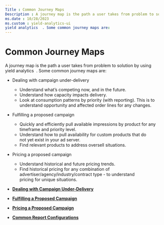 ```yaml
---
Title : Common Journey Maps
Description : A journey map is the path a user takes from problem to solution by using
ms.date : 10/28/2023
ms.custom : yield-analytics-ui
yield analytics  . Some common journey maps are:
---
```



# Common Journey Maps



A journey map is the path a user takes from problem to solution by using
yield analytics  . Some common journey maps are:

- Dealing with campaign under-delivery
  - Understand what’s competing now, and in the future.
  - Understand how capacity impacts delivery.
  - Look at consumption patterns by priority (with reporting). This is
    to understand opportunity and affected order lines for any changes.
- Fulfilling a proposed campaign
  - Quickly and efficiently pull available impressions by product for
    any timeframe and priority level.
  - Understand how to pull availability for custom products that do
    not yet exist in your ad server.
  - Find relevant products to address oversell situations.
- Pricing a proposed campaign
  - Understand historical and future pricing trends.
  - Find historical pricing for any combination of
    advertiser/agency/industry/contract type - to understand
    pricing for unique situations.



- **[Dealing with Campaign
  Under-Delivery](dealing-with-campaign-under-delivery.md)**  
- **[Fulfilling a Proposed
  Campaign](fulfilling-a-proposed-campaign.md)**  
- **[Pricing a Proposed
  Campaign](pricing-a-proposed-campaign.md)**  
- **[Common Report
  Configurations](common-report-configurations.md)**  


